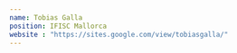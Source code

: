 ```yaml
---
name: Tobias Galla
position: IFISC Mallorca
website : "https://sites.google.com/view/tobiasgalla/"
---
```

